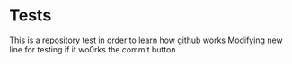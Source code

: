 # Tests
This is a repository test in order to learn how github works
Modifying new line for testing if it wo0rks the commit button